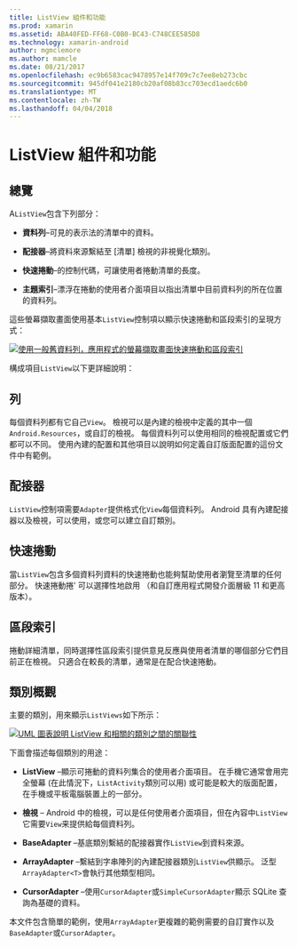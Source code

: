 ```yaml
---
title: ListView 組件和功能
ms.prod: xamarin
ms.assetid: ABA40FED-FF68-C0B0-BC43-C748CEE585D8
ms.technology: xamarin-android
author: mgmclemore
ms.author: mamcle
ms.date: 08/21/2017
ms.openlocfilehash: ec9b6583cac9478957e14f709c7c7ee8eb273cbc
ms.sourcegitcommit: 945df041e2180cb20af08b83cc703ecd1aedc6b0
ms.translationtype: MT
ms.contentlocale: zh-TW
ms.lasthandoff: 04/04/2018
---
```

# <a name="listview-parts-and-functionality"></a>ListView 組件和功能


## <a name="overview"></a>總覽

A`ListView`包含下列部分：

- **資料列**&ndash;可見的表示法的清單中的資料。

- **配接器**&ndash;將資料來源繫結至 [清單] 檢視的非視覺化類別。

- **快速捲動**&ndash;的控制代碼，可讓使用者捲動清單的長度。

- **主題索引**&ndash;漂浮在捲動的使用者介面項目以指出清單中目前資料列的所在位置的資料列。

這些螢幕擷取畫面使用基本`ListView`控制項以顯示快速捲動和區段索引的呈現方式：

[![使用一般舊資料列，應用程式的螢幕擷取畫面快速捲動和區段索引](parts-and-functionality-images/listviewparts.png)](parts-and-functionality-images/listviewparts.png#lightbox)

構成項目`ListView`以下更詳細說明：


## <a name="rows"></a>列

每個資料列都有它自己`View`。 檢視可以是內建的檢視中定義的其中一個`Android.Resources`，或自訂的檢視。 每個資料列可以使用相同的檢視配置或它們都可以不同。 使用內建的配置和其他項目以說明如何定義自訂版面配置的這份文件中有範例。


## <a name="adapter"></a>配接器

`ListView`控制項需要`Adapter`提供格式化`View`每個資料列。 Android 具有內建配接器以及檢視，可以使用，或您可以建立自訂類別。


## <a name="fast-scrolling"></a>快速捲動

當`ListView`包含多個資料列資料的快速捲動也能夠幫助使用者瀏覽至清單的任何部分。 快速捲動捲' 可以選擇性地啟用 （和自訂應用程式開發介面層級 11 和更高版本）。


## <a name="section-index"></a>區段索引

捲動詳細清單，同時選擇性區段索引提供意見反應與使用者清單的哪個部分它們目前正在檢視。 只適合在較長的清單，通常是在配合快速捲動。


## <a name="classes-overview"></a>類別概觀

主要的類別，用來顯示`ListViews`如下所示：

[![UML 圖表說明 ListView 和相關的類別之間的關聯性](parts-and-functionality-images/image2.png)](parts-and-functionality-images/image2.png#lightbox)

下面會描述每個類別的用途：

- **ListView** &ndash;顯示可捲動的資料列集合的使用者介面項目。 在手機它通常會用完全螢幕 (在此情況下，`ListActivity`類別可以用) 或可能是較大的版面配置，在手機或平板電腦裝置上的一部分。

- **檢視** &ndash; Android 中的檢視，可以是任何使用者介面項目，但在內容中`ListView`它需要`View`来提供給每個資料列。

- **BaseAdapter** &ndash;基底類別繫結的配接器實作`ListView`到資料來源。

- **ArrayAdapter** &ndash;繫結到字串陣列的內建配接器類別`ListView`供顯示。 泛型`ArrayAdapter<T>`會執行其他類型相同。

- **CursorAdapter** &ndash;使用`CursorAdapter`或`SimpleCursorAdapter`顯示 SQLite 查詢為基礎的資料。

本文件包含簡單的範例，使用`ArrayAdapter`更複雜的範例需要的自訂實作以及`BaseAdapter`或`CursorAdapter`。

